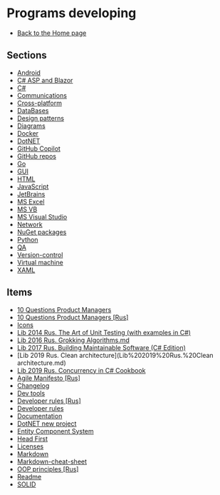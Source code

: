 # Programs developing

- [Back to the Home page](../README.md)

## Sections
- [Android](Android/README.md)
- [C# ASP and Blazor](C%23%20ASP%20and%20Blazor/README.md)
- [C#](C%23/README.md)
- [Communications](Communications/README.md)
- [Cross-platform](Cross-platform/README.md)
- [DataBases](DataBases/README.md)
- [Design patterns](Design%20patterns/README.md)
- [Diagrams](Diagrams/README.md)
- [Docker](Docker/README.md)
- [DotNET](DotNET/README.md)
- [GitHub Copilot](GitHub%20Copilot/README.md)
- [GitHub repos](GitHub%20repos/README.md)
- [Go](Go/README.md)
- [GUI](GUI/README.md)
- [HTML](HTML/README.md)
- [JavaScript](JavaScript/README.md)
- [JetBrains](JetBrains/README.md)
- [MS Excel](MS%20Excel/README.md)
- [MS VB](MS%20VB/README.md)
- [MS Visual Studio](MS%20Visual%20Studio/README.md)
- [Network](Network/README.md)
- [NuGet packages](NuGet%20packages/README.md)
- [Python](Python/README.md)
- [QA](QA/README.md)
- [Version-control](Version-control/README.md)
- [Virtual machine](Virtual%20machine/README.md)
- [XAML](XAML/README.md)

## Items
- [10 Questions Product Managers](10%20Questions%20Product%20Managers.md)
- [10 Questions Product Managers [Rus]](10%20Questions%20Product%20Managers%20[Rus].md)
- [Icons](Icons.md)
- [Lib 2014 Rus. The Art of Unit Testing (with examples in C#)](Lib%202014%20Rus.%20The%20Art%20of%20Unit%20Testing%20(with%20examples%20in%20C%23).md)
- [Lib 2016 Rus. Grokking Algorithms.md](Lib%202016%20Rus.%20Grokking%20Algorithms.md)
- [Lib 2017 Rus. Building Maintainable Software (C# Edition)](Lib%202017%20Rus.%20Building%20Maintainable%20Software%20(C%23%20Edition).md)
- [Lib 2019 Rus. Clean architecture](Lib%202019%20Rus.%20Clean architecture.md)
- [Lib 2019 Rus. Concurrency in C# Cookbook](Lib%202019%20Rus.%20Concurrency%20in%20C%23%20Cookbook.md)
- [Agile Manifesto [Rus]](Agile%20Manifesto%20[Rus].md)
- [Changelog](Changelog.md)
- [Dev tools](Dev%20tools.md)
- [Developer rules [Rus]](Developer%20rules%20[Rus].md)
- [Developer rules](Developer%20rules.md)
- [Documentation](Documentation.md)
- [DotNET new project](DotNET%20new%20project.md)
- [Entity Component System](Entity%20Component%20System.md)
- [Head First](Head%20First.md)
- [Licenses](Licenses.md)
- [Markdown](Markdown.md)
- [Markdown-cheat-sheet](Markdown-cheat-sheet.md)
- [OOP principles [Rus]](OOP%20principles%20[Rus].md)
- [Readme](Readme.md)
- [SOLID](SOLID.md)
